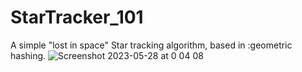 # StarTracker_101
A simple "lost in space" Star tracking algorithm, based in :geometric hashing.
![Screenshot 2023-05-28 at 0 04 08](https://github.com/benmoshe/StarTracker_101/assets/1771658/ce98fc2d-26da-4c8d-b36e-6221af17a9ed)
